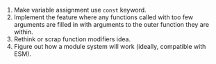 1. Make variable assignment use `const` keyword.
2. Implement the feature where any functions called with too few arguments are filled in with arguments to the outer function they are within.
3. Rethink or scrap function modifiers idea.
4. Figure out how a module system will work (ideally, compatible with ESM).
